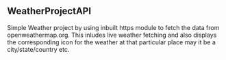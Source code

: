 ## WeatherProjectAPI
Simple Weather project by using inbuilt https module to fetch the data from openweathermap.org.
This inludes live weather fetching and also displays the corresponding icon for the weather at that particular place may it be a city/state/country etc.
